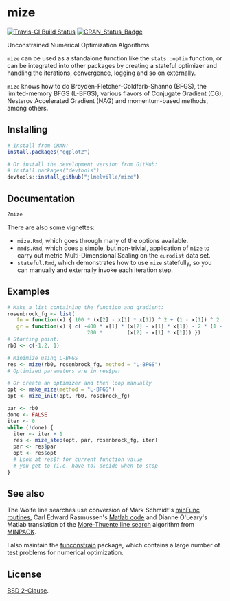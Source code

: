 # mize

[![Travis-CI Build Status](https://travis-ci.org/jlmelville/mize.svg?branch=master)](https://travis-ci.org/jlmelville/mize) [![CRAN\_Status\_Badge](http://www.r-pkg.org/badges/version/mize)](https://cran.r-project.org/package=mize)

Unconstrained Numerical Optimization Algorithms.

`mize` can be used as a standalone function like the `stats::optim` function, 
or can be integrated into other packages by creating a stateful optimizer and 
handling the iterations, convergence, logging and so on externally. 

`mize` knows how to do Broyden-Fletcher-Goldfarb-Shanno (BFGS), 
the limited-memory BFGS (L-BFGS), various flavors of Conjugate Gradient (CG), 
Nesterov Accelerated Gradient (NAG) and momentum-based methods, among others.

## Installing

```R
# Install from CRAN:
install.packages("ggplot2")

# Or install the development version from GitHub:
# install.packages("devtools")
devtools::install_github("jlmelville/mize")
```

## Documentation

```R
?mize
```

There are also some vignettes:

* `mize.Rmd`, which goes through many of the options available.
* `mmds.Rmd`, which does a simple, but non-trivial, application of `mize` to
carry out metric Multi-Dimensional Scaling on the `eurodist` data set.
* `stateful.Rmd`, which demonstrates how to use `mize` statefully, so you can
manually and externally invoke each iteration step.

## Examples

```R
# Make a list containing the function and gradient:
rosenbrock_fg <- list(
   fn = function(x) { 100 * (x[2] - x[1] * x[1]) ^ 2 + (1 - x[1]) ^ 2  },
   gr = function(x) { c( -400 * x[1] * (x[2] - x[1] * x[1]) - 2 * (1 - x[1]),
                          200 *        (x[2] - x[1] * x[1])) })
# Starting point:
rb0 <- c(-1.2, 1)

# Minimize using L-BFGS
res <- mize(rb0, rosenbrock_fg, method = "L-BFGS")
# Optimized parameters are in res$par

# Or create an optimizer and then loop manually
opt <- make_mize(method = "L-BFGS")
opt <- mize_init(opt, rb0, rosebrock_fg)

par <- rb0
done <- FALSE
iter <- 0
while (!done) {
  iter <- iter + 1
  res <- mize_step(opt, par, rosenbrock_fg, iter)
  par <- res$par
  opt <- res$opt
  # Look at res$f for current function value
  # you get to (i.e. have to) decide when to stop
}
```

## See also

The Wolfe line searches use conversion of Mark Schmidt's 
[minFunc routines](http://www.cs.ubc.ca/~schmidtm/Software/minFunc.html),
Carl Edward Rasmussen's
[Matlab code](http://learning.eng.cam.ac.uk/carl/code/minimize/) and Dianne 
O'Leary's Matlab translation of the 
[Moré-Thuente line search](http://www.cs.umd.edu/users/oleary/software/)
algorithm from [MINPACK](http://www.netlib.org/minpack/).

I also maintain the [funconstrain](https://github.com/jlmelville/funconstrain) package, which contains a large number of test 
problems for numerical optimization.

## License

[BSD 2-Clause](https://opensource.org/licenses/BSD-2-Clause).
